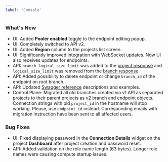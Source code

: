 ```yaml
---
label: 'Console'
---
```


### What's New

- UI: Added **Pooler enabled** toggle to the endpoint editing popup.
- UI: Completely switched to API v2.
- UI: Added **Region** column to the projects list screen.
- UI: Significantly improved integration with WebSocket updates. Now UI also receives updates for endpoints.
- API: `branch_logical_size_limit` was added to the [project response](https://neon.tech/api-reference/v2/#/Project) and `logical_size_limit` was removed from the [branch response](https://neon.tech/api-reference/v2/#/Branch).
- API: Added possibility to delete endpoint or change `branch_id` of the endpoint on root branch.
- API: Updated [Swagger reference](https://neon.tech/api-reference/v2/) descriptions and examples.
- Control Plane: Migrated all old branches created via v1 API as separated projects to their parent projects as v2 branch and endpoint objects. Connection strings with old `project_id` in the hostname will stop working. Please, use `endpoint_id` instead. Corresponding emails with migration instruction have been sent to all affected users.

### Bug Fixes

- UI: Fixed displaying password in the **Connection Details** widget on the project **Dashboard** after project creation and password reset.
- API: Added validation on the role name length (63 bytes). Longer role names were causing compute startup issues.
